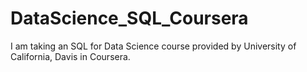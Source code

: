 # DataScience_SQL_Coursera
I am taking an SQL for Data Science course provided by University of California, Davis in Coursera.
